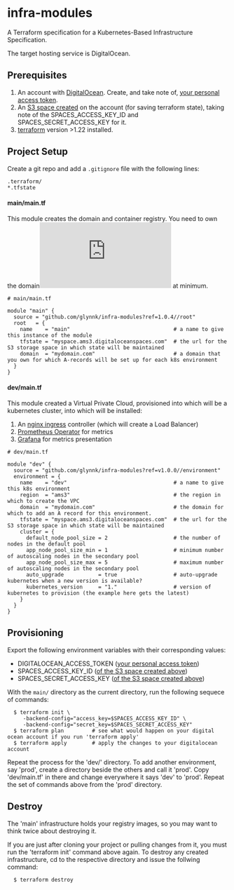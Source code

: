 # infra-modules
A Terraform specification for a Kubernetes-Based Infrastructure Specification.

The target hosting service is DigitalOcean.

## Prerequisites
  1. An account with [DigitalOcean](https://www.digitalocean.com). Create, and take note of, [your personal access token](https://cloud.digitalocean.com/account/api/tokens).
  2. An [S3 space created](https://cloud.digitalocean.com/spaces) on the account (for saving terraform state), taking
     note of the SPACES\_ACCESS\_KEY\_ID and SPACES\_SECRET\_ACCESS\_KEY for it.
  3. [terraform](https://releases.hashicorp.com/terraform/) version >1.22 installed.

## Project Setup
Create a git repo and add a `.gitignore` file with the following lines:
```
.terraform/
*.tfstate
```

#### main/main.tf
This module creates the domain and container registry.
You need to own the domain![Get a free one](https://www.freenom.com/en/index.html?lang=en) at minimum.
```
# main/main.tf

module "main" {
  source = "github.com/glynnk/infra-modules?ref=1.0.4//root"
  root   = {
    name    = "main"                                 # a name to give this instance of the module
    tfstate = "myspace.ams3.digitaloceanspaces.com"  # the url for the S3 storage space in which state will be maintained
    domain  = "mydomain.com"                         # a domain that you own for which A-records will be set up for each k8s environment
  }
}

```
#### dev/main.tf
This module created a Virtual Private Cloud, provisioned into which will be a
kubernetes cluster, into which will be installed:
  1. An [nginx ingress](https://github.com/kubernetes/ingress-nginx) controller (which will create a Load Balancer)
  2. [Prometheus Operator](https://github.com/prometheus-operator/prometheus-operator) for metrics
  3. [Grafana](https://grafana.com) for metrics presentation
```
# dev/main.tf

module "dev" {
  source = "github.com/glynnk/infra-modules?ref=v1.0.0//environment"
  environment = {
    name    = "dev"                                  # a name to give this k8s environment
    region  = "ams3"                                 # the region in which to create the VPC
    domain  = "mydomain.com"                         # the domain for which to add an A record for this environment.
    tfstate = "myspace.ams3.digitaloceanspaces.com"  # the url for the S3 storage space in which state will be maintained
    cluster = {
      default_node_pool_size = 2                     # the number of nodes in the default pool
      app_node_pool_size_min = 1                     # minimum number of autoscaling nodes in the secondary pool
      app_node_pool_size_max = 5                     # maximum number of autoscaling nodes in the secondary pool
      auto_upgrade           = true                  # auto-upgrade kubernetes when a new version is available?
      kubernetes_version     = "1."                  # version of kubernetes to provision (the example here gets the latest)
    }
  }
}

```

## Provisioning
Export the following environment variables with their corresponding values:
  - DIGITALOCEAN\_ACCESS\_TOKEN ([your personal access token](https://cloud.digitalocean.com/account/api/tokens))
  - SPACES\_ACCESS\_KEY\_ID     ([of the S3 space created above](https://cloud.digitalocean.com/spaces))
  - SPACES\_SECRET\_ACCESS\_KEY ([of the S3 space created above](https://cloud.digitalocean.com/spaces))

With the `main/` directory as the current directory, run the following sequece of commands:
```
  $ terraform init \
     -backend-config="access_key=$SPACES_ACCESS_KEY_ID" \
     -backend-config="secret_key=$SPACES_SECRET_ACCESS_KEY"
  $ terraform plan         # see what would happen on your digital ocean account if you run 'terraform apply'
  $ terraform apply        # apply the changes to your digitalocean account
```

Repeat the process for the 'dev/' directory. To add another environment, say 'prod', create a directory
beside the others and call it 'prod'. Copy 'dev/main.tf' in there and change everywhere it says 'dev' to
'prod'. Repeat the set of commands above from the 'prod' directory.

## Destroy
The 'main' infrastructure holds your registry images, so you may want to think twice about destroying it.

If you are just after cloning your project or pulling changes from it, you must run the 'terraform init'
command above again. To destroy any created infrastructure, cd to the respective directory and issue the
follwing command:
```
  $ terraform destroy
```

